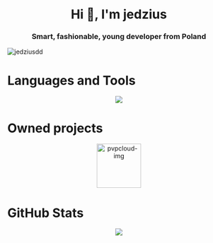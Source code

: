 <h1 align="center">Hi 👋, I'm jedzius</h1>
<h3 align="center">Smart, fashionable, young developer from Poland</h3>
<p align="left"> <img src="https://komarev.com/ghpvc/?username=jedziemy&label=Profile%20views&color=0e75b6&style=flat" alt="jedziusdd" /> </p>

<h1>Languages and Tools</h1>
<p align="center">
  <a href="https://skillicons.dev">
    <img src="https://skillicons.dev/icons?i=github,go,gradle,maven,idea,kotlin,mysql,redis,postgresql,mongodb,&perline=5"/>
  </a>
</p>
<h1>Owned projects</h1>
<p align="center" display="flex">
    <a href="https://pvpcloud.pl" display="flex" margin-left="25px">
        <img width="100px" src="https://cdn.discordapp.com/icons/1060639816716394587/658c7879df273acd23262c887c7feb58.webp?size=240" alt="pvpcloud-img">
    </a>
</p>
<h1 align="left">GitHub Stats</h1>
<div align="center">
  <img src="https://github-readme-stats.vercel.app/api?username=jedziemy&show_icons=true&theme=tokyonight" />
</div>
